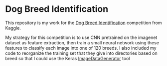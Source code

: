# Dog Breed Identification

This repository is my work for the [Dog Breed Identification](https://www.kaggle.com/c/dog-breed-identification) competition from Kaggle.

My strategy for this competition is to use CNN pretrained on the imagenet dataset as feature extraction, then train a small neural network using these features to classify each image into one of 120 breeds. I also included my code to reorganize the training set that they give into directories based on breed so that I could use the Keras [ImageDataGenerator](https://keras.io/preprocessing/image/) tool 

